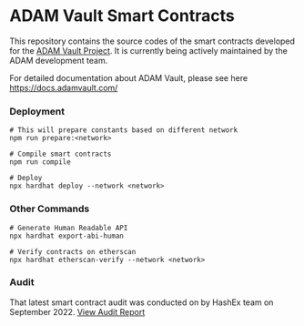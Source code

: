 # ADAM Vault Smart Contracts

This repository contains the source codes of the smart contracts developed for the [ADAM Vault Project](https://adamvault.com). It is currently being actively maintained by the ADAM development team. 

For detailed documentation about ADAM Vault, please see here https://docs.adamvault.com/

### Deployment
```
# This will prepare constants based on different network
npm run prepare:<network>

# Compile smart contracts
npm run compile

# Deploy
npx hardhat deploy --network <network>
```

### Other Commands
```
# Generate Human Readable API
npx hardhat export-abi-human

# Verify contracts on etherscan
npx hardhat etherscan-verify --network <network>
```


### Audit
That latest smart contract audit was conducted on by HashEx team on September 2022.  [View Audit Report](audits/audit-report-hashex.pdf)
